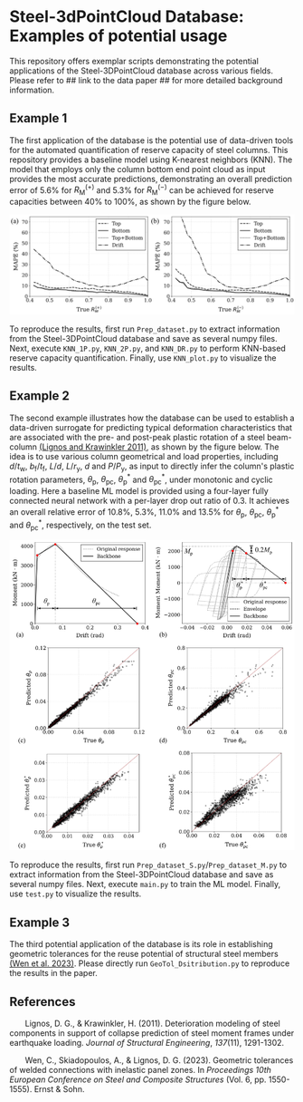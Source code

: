 # Steel-3dPointCloud Database: Examples of potential usage
This repository offers exemplar scripts demonstrating the potential applications of the Steel-3DPointCloud database across various fields. Please refer to ## link to the data paper ## for more detailed background information.

## Example 1

The first application of the database is the potential use of data-driven tools for the automated quantification of reserve capacity of steel columns. This repository provides a baseline model using K-nearest neighbors (KNN). The model that employs only the column bottom end point cloud as input provides the most accurate predictions, demonstrating an overall prediction error of 5.6% for $R_\mathrm{M}^{(+)}$ and 5.3% for $R_\mathrm{M}^{(-)}$ can be achieved for reserve capacities between 40% to 100%, as shown by the figure below.

<p align="center">
    <img src="FIG3/17.JPG" alt="img1" width="800">
</p>

To reproduce the results, first run `Prep_dataset.py` to extract information from the Steel-3DPointCloud database and save as several numpy files. Next, execute `KNN_1P.py`, `KNN_2P.py`, and `KNN_DR.py` to perform KNN-based reserve capacity quantification. Finally, use `KNN_plot.py` to visualize the results.

## Example 2

The second example illustrates how the database can be used to establish a data-driven surrogate for predicting typical deformation characteristics that are associated with the pre- and post-peak plastic rotation of a steel beam-column [(Lignos and Krawinkler 2011)], as shown by the figure below. The idea is to use various column geometrical and load properties, including $d/t_\mathrm{w}$, $b_\mathrm{f}/t_\mathrm{f}$, $L/d$, $L/r_\mathrm{y}$, $d$ and $P/P_\mathrm{y}$, as input to directly infer the column's plastic rotation parameters, $\theta_\mathrm{p}$, $\theta_\mathrm{pc}$, $\theta^*_\mathrm{p}$ and $\theta^*_\mathrm{pc}$, under monotonic and cyclic loading. Here a baseline ML model is provided using a four-layer fully connected neural network with a per-layer drop out ratio of 0.3. It achieves an overall relative error of 10.8%, 5.3%, 11.0% and 13.5% for $\theta_\mathrm{p}$, $\theta_\mathrm{pc}$, $\theta^*_\mathrm{p}$ and $\theta^*_\mathrm{pc}$, respectively, on the test set.

<p align="center">
    <img src="FIG3/18.JPG" alt="img1" width="800">
</p>

To reproduce the results, first run `Prep_dataset_S.py`/`Prep_dataset_M.py` to extract information from the Steel-3DPointCloud database and save as several numpy files. Next, execute `main.py` to train the ML model. Finally, use `test.py` to visualize the results.

## Example 3

The third potential application of the database is its role in establishing geometric tolerances for the reuse potential of structural steel members [(Wen et al. 2023)]. Please directly run `GeoTol_Dsitribution.py` to reproduce the results in the paper.

## References

&nbsp;&nbsp;&nbsp;&nbsp;&nbsp;&nbsp; Lignos, D. G., & Krawinkler, H. (2011). Deterioration modeling of steel components in support of collapse prediction of steel moment frames under earthquake loading. *Journal of Structural Engineering*, *137*(11), 1291-1302.

&nbsp;&nbsp;&nbsp;&nbsp;&nbsp;&nbsp; Wen, C., Skiadopoulos, A., & Lignos, D. G. (2023). Geometric tolerances of welded connections with inelastic panel zones. In *Proceedings 10th European Conference on Steel and Composite Structures* (Vol. 6, pp. 1550-1555). Ernst & Sohn.

[(Lignos and Krawinkler 2011)]: https://ascelibrary.org/doi/full/10.1061/%28ASCE%29ST.1943-541X.0000376
[(Wen et al. 2023)]: https://onlinelibrary.wiley.com/doi/full/10.1002/cepa.2272
